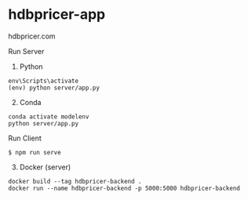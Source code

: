 # hdbpricer-app
hdbpricer.com

Run Server
1. Python
```
env\Scripts\activate
(env) python server/app.py
```
2. Conda
```
conda activate modelenv
python server/app.py
```

Run Client
```
$ npm run serve  
```
3. Docker (server)
```
docker build --tag hdbpricer-backend .
docker run --name hdbpricer-backend -p 5000:5000 hdbpricer-backend 
```